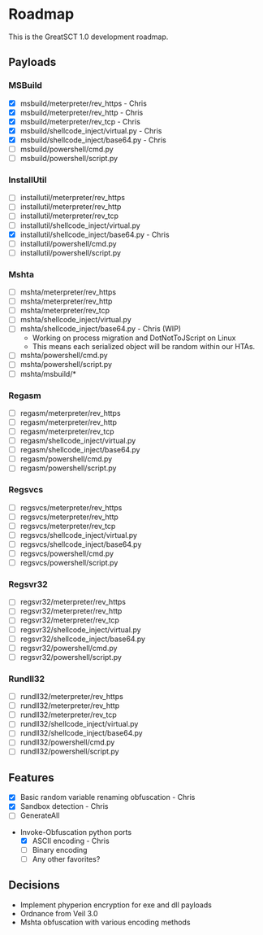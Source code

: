 # Roadmap
This is the GreatSCT 1.0 development roadmap.

## Payloads

### MSBuild
- [x] msbuild/meterpreter/rev_https - Chris
- [x] msbuild/meterpreter/rev_http - Chris
- [x] msbuild/meterpreter/rev_tcp - Chris
- [x] msbuild/shellcode_inject/virtual.py - Chris
- [x] msbuild/shellcode_inject/base64.py - Chris
- [ ] msbuild/powershell/cmd.py
- [ ] msbuild/powershell/script.py

### InstallUtil
- [ ] installutil/meterpreter/rev_https
- [ ] installutil/meterpreter/rev_http
- [ ] installutil/meterpreter/rev_tcp
- [ ] installutil/shellcode_inject/virtual.py
- [x] installutil/shellcode_inject/base64.py - Chris
- [ ] installutil/powershell/cmd.py
- [ ] installutil/powershell/script.py

### Mshta
- [ ] mshta/meterpreter/rev_https
- [ ] mshta/meterpreter/rev_http
- [ ] mshta/meterpreter/rev_tcp
- [ ] mshta/shellcode_inject/virtual.py
- [ ] mshta/shellcode_inject/base64.py - Chris (WIP)
    - Working on process migration and DotNotToJScript on Linux
    - This means each serialized object will be random within our HTAs.
- [ ] mshta/powershell/cmd.py
- [ ] mshta/powershell/script.py
- [ ] mshta/msbuild/*

### Regasm
- [ ] regasm/meterpreter/rev_https
- [ ] regasm/meterpreter/rev_http
- [ ] regasm/meterpreter/rev_tcp
- [ ] regasm/shellcode_inject/virtual.py
- [ ] regasm/shellcode_inject/base64.py
- [ ] regasm/powershell/cmd.py
- [ ] regasm/powershell/script.py

### Regsvcs
- [ ] regsvcs/meterpreter/rev_https
- [ ] regsvcs/meterpreter/rev_http
- [ ] regsvcs/meterpreter/rev_tcp
- [ ] regsvcs/shellcode_inject/virtual.py
- [ ] regsvcs/shellcode_inject/base64.py
- [ ] regsvcs/powershell/cmd.py
- [ ] regsvcs/powershell/script.py

### Regsvr32
- [ ] regsvr32/meterpreter/rev_https
- [ ] regsvr32/meterpreter/rev_http
- [ ] regsvr32/meterpreter/rev_tcp
- [ ] regsvr32/shellcode_inject/virtual.py
- [ ] regsvr32/shellcode_inject/base64.py
- [ ] regsvr32/powershell/cmd.py
- [ ] regsvr32/powershell/script.py

### Rundll32
- [ ] rundll32/meterpreter/rev_https
- [ ] rundll32/meterpreter/rev_http
- [ ] rundll32/meterpreter/rev_tcp
- [ ] rundll32/shellcode_inject/virtual.py
- [ ] rundll32/shellcode_inject/base64.py
- [ ] rundll32/powershell/cmd.py
- [ ] rundll32/powershell/script.py

## Features

- [x] Basic random variable renaming obfuscation - Chris
- [x] Sandbox detection - Chris
- [ ] GenerateAll
- Invoke-Obfuscation python ports
    + [x] ASCII encoding - Chris
    + [ ] Binary encoding
    + [ ] Any other favorites?

## Decisions
- Implement phyperion encryption for exe and dll payloads
- Ordnance from Veil 3.0
- Mshta obfuscation with various encoding methods
